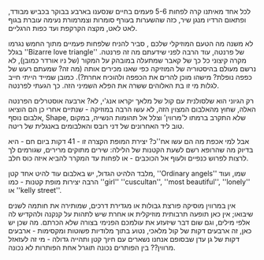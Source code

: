 לכל אחד מאיתנו קרה לפחות 5-6 פעמים בחיים שנסענו בארבע בבוקר בכביש מבודד, ופתאום הרדיו מנגן שיר, כזה שהשערות בעורף סומרות וצמרמורת נעימה עוברת בגוף לאט לאט, מקצה הקרקפת ועד כפות הרגליים. 

לא משנה מה הטעם המוזיקלי שלכם , סביר להניח שלפחות פעמיים מתוך החמש נגרמו בגלל ''Bizarre love triangle'' של פרנטה, עוד הרבה לפני שידעתם מה זה פרנטה. מקרה קיצוני כל כך של קאבר שמתעלה במובהק על המקור (של ניו אורדר כמובן), לא נרשם מעולם בהיסטוריה של המוזיקה כפי שאנו מכירים אותה (מה זה? שמעתם רעש של כפפה נופלת? מישהו מוכן להרים את הכפפה ולהוכיח אחרת?). כמובן שמייד הייתי חייב לגלות מי זו בת האלוהים ששרה את הפלא השמיני הזה. כך הגעתי לפרנטה.

רק הגיוני הוא שלסולנית עם קול של מלאך יקראו אנג'י, לא? ארבעה אוסטרלים הפרנטה האלה, שחוץ מהאלבום המצוין הזה, לא עשו הרבה במוזיקה - שנתיים אחרי כן הם הוציאו אלבום נוסף, Shape, שלא התקרב ברמתו ל'מרווין' וצלל אל תהומות הנשייה, במקום טוב ליד האחרונים של דני רובס והאלבומים באנגלית של ריטה. 

אבל למי אכפת מה הם עשו אח''כ? יצירת המופת הקצרה זו - 41 דקות ביום חם - היא בדיוק מה שהרופא רשם לשעת הקטנות של הלילה: שירים מתוקים מרירים, שגורמים לך לרצות לפרוש כנפיים ולעוף אל הכוכבים - או לפחות עד המקרר להביא איזה כוס חלב.

מלבד הלהיט הגדול, יש באלבום עוד להיט אחד קטן, ''Ordinary angels'' שמו, ועוד הרבה יצירות מופת קטנות - כמו ''girl'' ''cuscultan'', ''most beautiful'', ''lonely'' או ''kelly street''.

אין במרווין מוסיקה פורצת גבולות או מגדירת דרכים, שמותירה את חותמה לשנים שיבואו; אין כאן תופעה תרבותית מוזיקלית או אחרת שיש לתהות על קנקנה ולהקדיש לה אלפי מילים, וגם שום דבר שיזעזע את עולמכם הפנימי בצורה שלא הכרתם. מה שכן יש כאן, זה ארבעים דקות של קול מלאכי, נטוע בתוך מלודיות פשוטות ומקסימות - ארבעים דקות של גן עדן שבסופם אנחנו נשארים עם חיוך קטן ותהייה גדולה - מי זה לעזאזל מרווין?? בין הפותרים נכונה תוגרל אחת הפותרות לא נכונה.